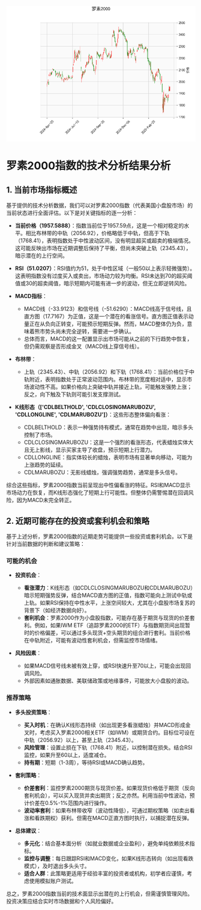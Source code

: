 ![图](RTY.png)

# 罗素2000指数的技术分析结果分析

## 1. 当前市场指标概述
基于提供的技术分析数据，我们可以对罗素2000指数（代表美国小盘股市场）的当前状态进行全面评估。以下是对关键指标的逐一分析：

- **当前价格（1957.5888）**：指数当前位于1957.59点，这是一个相对稳定的水平。相比布林带的中轨（2056.92），价格略低于中轨，但高于下轨（1768.41），表明指数处于中性波动区间，没有明显超买或超卖的极端情况。这可能反映出市场在近期调整后保持了平衡，但尚未突破上轨（2345.43），暗示潜在的上行空间。

- **RSI（51.0207）**：RSI值约为51，处于中性区域（一般50以上表示轻微强势）。这表明指数没有过度买入或卖出，市场动力较为均衡。RSI未达到70的超买阈值或30的超卖阈值，暗示短期内可能有进一步的波动，但无立即逆转风险。

- **MACD指标**：
  - MACD线（-33.9123）和信号线（-51.6290）：MACD线高于信号线，且直方图（17.7167）为正值，这是一个潜在的看涨信号。直方图正值表示动量正在从负向正转变，可能预示短期反弹。然而，MACD整体仍为负，意味着熊市势头尚未完全逆转，需要进一步确认。
  - 总体而言，MACD的这一配置显示出市场可能从之前的下行趋势中恢复，但仍需观察是否形成金叉（MACD线上穿信号线）。

- **布林带**：
  - 上轨（2345.43）、中轨（2056.92）和下轨（1768.41）：当前价格位于中轨附近，表明指数处于正常波动范围内。布林带的宽度相对适中，显示市场波动性不高。如果价格向上突破中轨并接近上轨，可能触发强势上涨；反之，向下触及下轨则可能引发支撑测试。

- **K线形态（['CDLBELTHOLD', 'CDLCLOSINGMARUBOZU', 'CDLLONGLINE', 'CDLMARUBOZU']）**：这些形态整体偏向看涨：
  - CDLBELTHOLD：表示一种强势持有模式，通常在趋势中出现，暗示多头控制了市场。
  - CDLCLOSINGMARUBOZU：这是一个强烈的看涨形态，代表蜡烛实体大且无上影线，显示买家主导了收盘，预示短期上行潜力。
  - CDLLONGLINE：指实体较长的蜡烛，表明市场有显著单向移动，可能为上涨趋势的延续。
  - CDLMARUBOZU：无影线蜡烛，强调强势趋势，通常是多头信号。

综合这些指标，罗素2000指数当前呈现出中性偏看涨的特征。RSI和MACD显示市场动力在恢复，而K线形态强化了短期上行可能性。但整体仍需警惕潜在回调风险，因为MACD未完全转正。

## 2. 近期可能存在的投资或套利机会和策略
基于上述分析，罗素2000指数的近期走势可能提供一些投资或套利机会。以下是针对当前数据的判断和建议策略：

### 可能的机会
- **投资机会**：
  - **看涨潜力**：K线形态（如CDLCLOSINGMARUBOZU和CDLMARUBOZU）暗示短期强势反弹，结合MACD直方图的正值，指数可能向上测试中轨或上轨。如果RSI保持在中性水平，上涨空间较大，尤其在小盘股市场复苏的背景下（如经济数据向好）。
  - **套利机会**：罗素2000作为小盘股指数，可能存在基于期货与现货的价差套利。例如，如果IWM ETF（追踪罗素2000的ETF）与指数期货间出现暂时的价格偏差，可以通过多头现货+空头期货的组合进行套利。当前价格在中轨附近，可能有波动性套利机会，但需监控市场情绪。

- **风险因素**：
  - 如果MACD信号线未被有效上穿，或RSI快速升至70以上，可能会出现回调风险。
  - 外部因素如通胀数据、美联储政策或地缘事件，可能放大小盘股的波动。

### 推荐策略
- **多头投资策略**：
  - **买入时机**：在确认K线形态持续（如出现更多看涨蜡烛）并MACD形成金叉时，考虑买入罗素2000相关ETF（如IWM）或期货合约。目标位可设在中轨（2056.92）以上，甚至上轨（2345.43）。
  - **风险管理**：设置止损在下轨（1768.41）附近，以控制潜在损失。结合RSI监控，如果升至60以上，适度减仓。
  - **持有期**：短期（1-3周），等待RSI或MACD确认趋势。

- **套利策略**：
  - **价差套利**：监控罗素2000期货与现货价差。如果现货价格低于期货（反向套利机会），可以买入现货并卖出期货；反之亦然。利用当前中性波动，预计价差在0.5%-1%范围内进行操作。
  - **波动率套利**：如果布林带收窄（波动性降低），可通过期权策略（如卖出看涨和看跌期权）获利。但需在MACD正直方图时执行，以捕捉潜在反弹。

- **总体建议**：
  - **多元化**：结合基本面分析（如就业数据或企业盈利），避免单纯依赖技术指标。
  - **监控与调整**：每日跟踪RSI和MACD变化，如果K线形态转向（如出现看跌模式），及时退出多头头寸。
  - **适合人群**：此策略更适用于经验丰富的投资者或机构，初学者应谨慎，考虑使用模拟账户测试。

总之，罗素2000指数当前的技术面显示出潜在的上行机会，但需谨慎管理风险。投资决策应结合实时市场数据和个人风险偏好。
